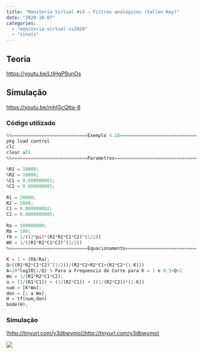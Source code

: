 ```yaml
---
title: "Monitoria Virtual #14 – Filtros analógicos (Sallen Key)"
date: "2020-10-07"
categories: 
  - "monitoria-virtual-ss2020"
  - "sinais"
---
```


## Teoria

https://youtu.be/LtIHgP9unOs

## Simulação

https://youtu.be/mhIGcQtta-8

### Código utilizado

```python
%%============================Exemplo 4.18====================================%%
pkg load control
clc
clear all
%%============================Parametros======================================%%
​
%R1 = 10000;
%R2 = 10000;
%C1 = 0.000000001;
%C2 = 0.000000001;
​
R1 = 20000;
R2 = 5000;
C1 = 0.000000002;
C2 = 0.0000000005;
​
Ra = 100000000;
Rb = 100;
f0 = 1/((2*pi)*(R1*R2*C1*C2)^(1/2))
W0 = 1/((R1*R2*C1*C2)^(1/2))
%=============================Equacionamento==================================%%
​
K = 1 + (Rb/Ra);
Q=((R1*R2*C1*C2)^(1/2))/(R2*C2+R2*C1+(R1*C2*(1-K)))
A=20*log10(1/Q) % Para a Frequencia de Corte para K = 1 e 0.5<Q<1
Wo = 1/(R1*R2*C1*C2);
a = (1/(R1*C1)) + (1/(R2*C1)) + ((1/(R2*C2))*(1-K)) 
num = [K*Wo];
den = [1 a Wo];
H = tf(num,den)
bode(H);

```

### Simulação

[http://tinyurl.com/y3dbwvmo](http://tinyurl.com/y3dbwvmo)

![](images/image-1.png)
